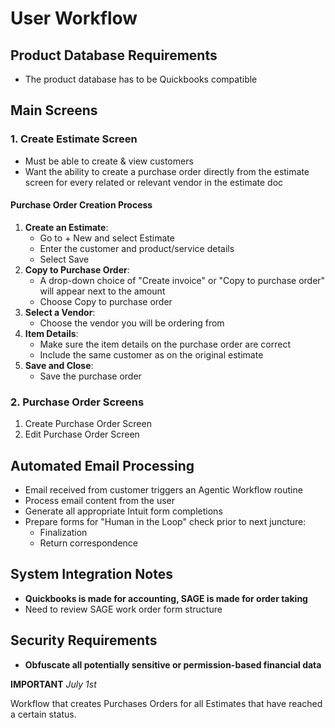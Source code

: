 # User Workflow

## Product Database Requirements

- The product database has to be Quickbooks compatible

## Main Screens

### 1. Create Estimate Screen

- Must be able to create & view customers
- Want the ability to create a purchase order directly from the estimate screen for every related or relevant vendor in the estimate doc

#### Purchase Order Creation Process

1. **Create an Estimate**:
   - Go to + New and select Estimate
   - Enter the customer and product/service details
   - Select Save
2. **Copy to Purchase Order**:
   - A drop-down choice of "Create invoice" or "Copy to purchase order" will appear next to the amount
   - Choose Copy to purchase order
3. **Select a Vendor**:
   - Choose the vendor you will be ordering from
4. **Item Details**:
   - Make sure the item details on the purchase order are correct
   - Include the same customer as on the original estimate
5. **Save and Close**:
   - Save the purchase order

### 2. Purchase Order Screens

1. Create Purchase Order Screen
2. Edit Purchase Order Screen

## Automated Email Processing

- Email received from customer triggers an Agentic Workflow routine
- Process email content from the user
- Generate all appropriate Intuit form completions
- Prepare forms for "Human in the Loop" check prior to next juncture:
  - Finalization
  - Return correspondence

## System Integration Notes

- **Quickbooks is made for accounting, SAGE is made for order taking**
- Need to review SAGE work order form structure

## Security Requirements

- **Obfuscate all potentially sensitive or permission-based financial data**

**IMPORTANT**
*July 1st*

Workflow that creates Purchases Orders for all Estimates that have reached a certain status.
